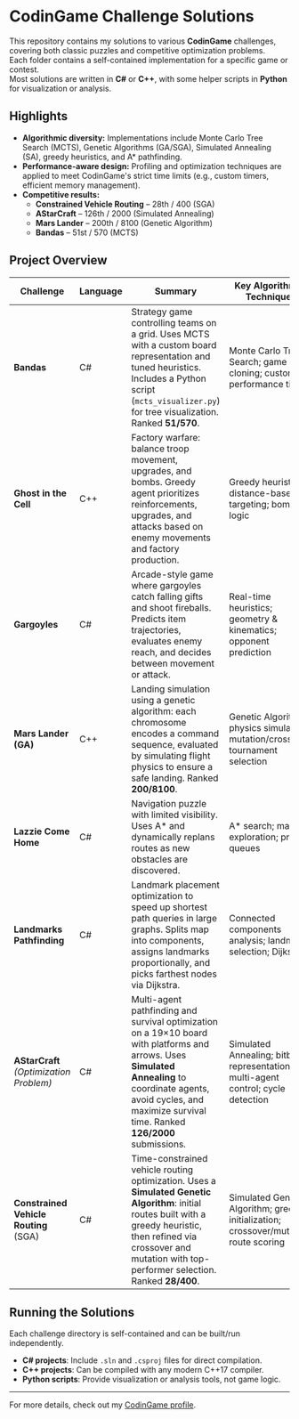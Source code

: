 # CodinGame Challenge Solutions

This repository contains my solutions to various **CodinGame** challenges, covering both classic puzzles and competitive optimization problems.  
Each folder contains a self-contained implementation for a specific game or contest.  
Most solutions are written in **C#** or **C++**, with some helper scripts in **Python** for visualization or analysis.

## Highlights

- **Algorithmic diversity:** Implementations include Monte Carlo Tree Search (MCTS), Genetic Algorithms (GA/SGA), Simulated Annealing (SA), greedy heuristics, and A* pathfinding.
- **Performance-aware design:** Profiling and optimization techniques are applied to meet CodinGame's strict time limits (e.g., custom timers, efficient memory management).
- **Competitive results:**  
  - **Constrained Vehicle Routing** – 28th / 400 (SGA)  
  - **AStarCraft** – 126th / 2000 (Simulated Annealing)  
  - **Mars Lander** – 200th / 8100 (Genetic Algorithm)  
  - **Bandas** – 51st / 570 (MCTS)

## Project Overview

| Challenge                                | Language        | Summary                                                                                                                                                                                                  | Key Algorithms / Techniques                                                      |
|------------------------------------------|----------------|----------------------------------------------------------------------------------------------------------------------------------------------------------------------------------------------------------|-----------------------------------------------------------------------------------|
| **Bandas**                               | C#              | Strategy game controlling teams on a grid. Uses MCTS with a custom board representation and tuned heuristics. Includes a Python script (`mcts_visualizer.py`) for tree visualization. Ranked **51/570**. | Monte Carlo Tree Search; game state cloning; custom performance timers            |
| **Ghost in the Cell**                    | C++             | Factory warfare: balance troop movement, upgrades, and bombs. Greedy agent prioritizes reinforcements, upgrades, and attacks based on enemy movements and factory production.                           | Greedy heuristics; distance-based targeting; bomb logic                           |
| **Gargoyles**                            | C#              | Arcade-style game where gargoyles catch falling gifts and shoot fireballs. Predicts item trajectories, evaluates enemy reach, and decides between movement or attack.                                   | Real-time heuristics; geometry & kinematics; opponent prediction                  |
| **Mars Lander (GA)**                     | C++             | Landing simulation using a genetic algorithm: each chromosome encodes a command sequence, evaluated by simulating flight physics to ensure a safe landing. Ranked **200/8100**.                         | Genetic Algorithm; physics simulation; mutation/crossover; tournament selection   |
| **Lazzie Come Home**                     | C#              | Navigation puzzle with limited visibility. Uses A* and dynamically replans routes as new obstacles are discovered.                                                                                      | A* search; map exploration; priority queues                                       |
| **Landmarks Pathfinding**                | C#              | Landmark placement optimization to speed up shortest path queries in large graphs. Splits map into components, assigns landmarks proportionally, and picks farthest nodes via Dijkstra.                  | Connected components analysis; landmark selection; Dijkstra                       |
| **AStarCraft** *(Optimization Problem)*  | C#              | Multi-agent pathfinding and survival optimization on a 19×10 board with platforms and arrows. Uses **Simulated Annealing** to coordinate agents, avoid cycles, and maximize survival time. Ranked **126/2000** submissions. | Simulated Annealing; bitboard representation; multi-agent control; cycle detection |
| **Constrained Vehicle Routing** (SGA)    | C#              | Time-constrained vehicle routing optimization. Uses a **Simulated Genetic Algorithm**: initial routes built with a greedy heuristic, then refined via crossover and mutation with top-performer selection. Ranked **28/400**. | Simulated Genetic Algorithm; greedy initialization; crossover/mutation; route scoring |

## Running the Solutions

Each challenge directory is self-contained and can be built/run independently.

- **C# projects**: Include `.sln` and `.csproj` files for direct compilation.
- **C++ projects**: Can be compiled with any modern C++17 compiler.
- **Python scripts**: Provide visualization or analysis tools, not game logic.

---

For more details, check out my [CodinGame profile]([https://www.codingame.com/profile](https://www.codingame.com/profile/b77d1303f099e31800574f8ac7a8b14a4532974)).
